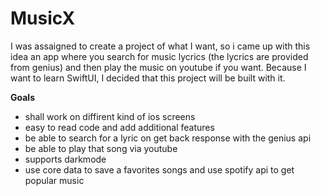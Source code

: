 # MusicX
I was assaigned to create a project of what I want, so i came up with this idea an app where 
you search for music lycrics (the lycrics are provided from genius) and then play the music on youtube if you want. 
Because I want to learn SwiftUI, I decided that this project will be built with it.




<b> Goals </b> 
 * shall work on diffirent kind of ios screens
 * easy to read code and add additional features 
 * be able to search for a lyric on get back response with the genius api
 * be able to play that song via youtube 
 * supports darkmode 
 * use core data to save a favorites songs and use spotify api to get popular music 


